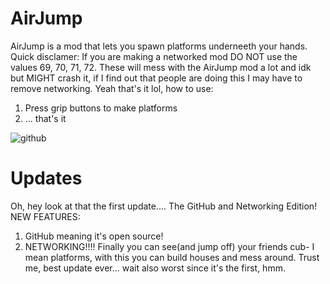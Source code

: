 # AirJump
AirJump is a mod that lets you spawn platforms underneeth your hands.
Quick disclamer: If you are making a networked mod DO NOT use the values 69, 70, 71, 72. These will mess with the AirJump mod a lot and idk but MIGHT crash it, if I find out that people are doing this I may have to remove networking.
Yeah that's it lol, how to use:
1. Press grip buttons to make platforms
2. ... that's it

![github](https://github.com/fchb1239/AirJump/blob/main/GitHubVisuals/networked_airjump_2.gif?raw=true)

# Updates
Oh, hey look at that the first update....
The GitHub and Networking Edition!
NEW FEATURES:
1. GitHub meaning it's open source!
2. NETWORKING!!!! Finally you can see(and jump off) your friends cub- I mean platforms, with this you can build houses and mess around. Trust me, best update ever... wait also worst since it's the first, hmm.
